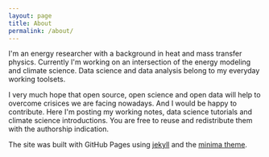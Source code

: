 ```yaml
---
layout: page
title: About
permalink: /about/
---
```


I'm an energy researcher with a background in heat and mass transfer physics. Currently I'm working on an intersection of the energy modeling and climate science. Data science and data analysis belong to my everyday working toolsets. 

I very much hope that open source, open science and open data will help to overcome crisices we are facing nowadays. And I would be happy to contribute. Here I'm posting my working notes, data science tutorials and climate science introductions. You are free to reuse and redistribute them with the authorship indication.

The site was built with GitHub Pages using [jekyll](https://github.com/jekyll/jekyll)
and the [minima theme](https://github.com/jekyll/minima).
